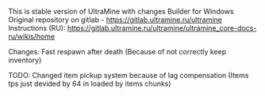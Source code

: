 This is stable version of UltraMine with changes
Builder for Windows
Original repository on gitlab - https://gitlab.ultramine.ru/ultramine
Instructions (RU): https://gitlab.ultramine.ru/ultramine/ultramine_core-docs-ru/wikis/home

Changes:
Fast respawn after death (Because of not correctly keep inventory)

TODO:
Changed item pickup system because of lag compensation (Items tps just devided by 64 in loaded by items chunks)